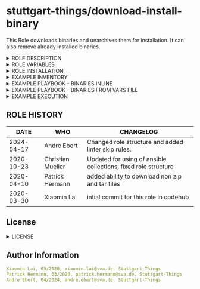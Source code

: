 stuttgart-things/download-install-binary 
=======================

This Role downloads binaries and unarchives them for installation. It can also remove already installed binaries.

<details><summary>ROLE DESCRIPTION</summary>

This role includes the following tasks:
- check whether the binary has been installed, and whether it locates in the ```bin_dir```
- Install (when ```wanted_state="present"```, default) or delete (when ```wanted_state="absent"```) the binary file. The parameter ```wanted_state``` is usually overwriten by a config-file, e.g. cherry file.
- If binary installed and version check required, the role checks binary version. When the wanted version does not match the installed version, it proceeds with the installation, otherwise the installation tasks are skipped to save time.

The process of installing binary:
- unarchive -> download and unarchive the zip-file for installation (also works for tar.gz and binary)
- copy -> copy the binary to bin-folder
- remove -> remove the downloaded directory.

</details>


<details><summary>ROLE VARIABLES</summary>

The role takes in a python dictionary with the following values: 
* bin_name: binary name
* bin_version: binary version
* source_url: the link to the installation file
* bin_to_copy: path of the binary, which will be copied to bin-folder
* to_remove: path of the downloaded and unpacked installation file, which will be removed
* bin_dir: directory of the bin-folder, usually "/usr/bin/" or "/usr/local/bin/".
* version_cmd: command to get current binary version
* target_version: binary version value to compare with current binary version
* md5_checksum: hash of current binary version

</details>

<details><summary>ROLE INSTALLATION</summary>

```bash
cat <<EOF > ./requirements.yaml
roles:
- src: https://github.com/stuttgart-things/download-install-binary.git
  scm: git

collections:
- name: community.general
  version: 8.5.0
EOF

ansible-galaxy install -r ./requirements.yaml --force
ansible-galaxy collection install -r ./requirements.yaml -f
```

</details>

<details><summary>EXAMPLE INVENTORY</summary>

```bash
cat <<EOF > inv
[appserver]
1.2.3.4 ansible_user=sthings
EOF
```

</details>

<details><summary>EXAMPLE PLAYBOOK - BINARIES INLINE</summary>

```yaml
cat <<EOF > download-install-binary.yaml
- hosts: all
  become: true
  vars:
    download_dir: "/tmp/downloads" # dir will be created if it doesent exists
    cli:
      kubectl:
        bin_name: "kubectl"
        bin_version: "1.29.3"
        check_bin_version_before_installing: true
        source_url: "https://dl.k8s.io/v1.29.3/bin/linux/amd64/kubectl" # just the binary
        bin_to_copy: "kubectl"
        to_remove: "kubectl"
        bin_dir: "/usr/local/bin"
        version_cmd: " version --client"
        target_version: v1.29.3
        md5_checksum: "07b43208389cbc779941b94a05cf89bc" # md5 checksum given
      packer:
        bin_name: "packer"
        bin_version: "1.10.2"
        check_bin_version_before_installing: true
        source_url: "https://releases.hashicorp.com/packer/1.10.2/packer_1.10.2_linux_amd64.zip" # zipped binary
        bin_to_copy: "packer"
        to_remove: "packer"
        bin_dir: "/usr/local/bin"
        version_cmd: " --version"
        target_version: v1.10.2
        # md5 not checksum given
      velero:
        bin_name: "velero"
        bin_version: "1.13.1"
        check_bin_version_before_installing: true
        source_url: "https://github.com/vmware-tanzu/velero/releases/download/v1.13.1/velero-v1.13.1-linux-amd64.tar.gz" # tar.gz binary
        bin_to_copy: "velero-v1.13.1-linux-amd64/velero"
        to_remove: "velero-v1.13.1-linux-amd64"
        bin_dir: "/usr/local/bin"
        version_cmd: " version --client-only"
        target_version: v1.13.1
        md5_checksum: "30ab57f9520ae2318ab28eefbc81728c" # md5 checksum given

  tasks:
    - name: Start download_install_binary
      ansible.builtin.include_role:
        name: download-install-binary
EOF
```

</details>

<details><summary>EXAMPLE PLAYBOOK - BINARIES FROM VARS FILE</summary>

```yaml
cat <<EOF > binaries.yaml
cli:
  velero:
    bin_name: "velero"
    bin_version: "1.13.1"
    check_bin_version_before_installing: true
    source_url: "https://github.com/vmware-tanzu/velero/releases/download/v1.13.1/velero-v1.13.1-linux-amd64.tar.gz"
    bin_to_copy: "velero-v1.13.1-linux-amd64/velero"
    to_remove: "velero-v1.13.1-linux-amd64"
    bin_dir: "/usr/local/bin"
    version_cmd: " version --client-only"
    target_version: v1.13.1
    md5_checksum: "30ab57f9520ae2318ab28eefbc81728c"

  terraform:
    bin_name: "terraform"
    bin_version: "1.8.0"
    check_bin_version_before_installing: true
    source_url: "https://releases.hashicorp.com/terraform/1.8.0/terraform_1.8.0_linux_amd64.zip"
    bin_to_copy: "terraform"
    to_remove: "terraform"
    bin_dir: "/usr/local/bin"
    version_cmd: " --version"
    target_version: v1.8.0
    md5_checksum: "2c6638e53cf5474c4d1363c17e8653ef"

  helm:
    bin_name: "helm"
    bin_version: "3.14.3"
    check_bin_version_before_installing: true
    source_url: "https://get.helm.sh/helm-v3.14.3-linux-amd64.tar.gz"
    bin_to_copy: "linux-amd64/helm"
    to_remove: "linux-amd64"
    bin_dir: "/usr/local/bin"
    version_cmd: " version"
    target_version: v3.14.3
    md5_checksum: "8dd2ecdbb70ef4e3a55083e8d5ebf352"

  kubectl:
    bin_name: "kubectl"
    bin_version: "1.29.3"
    check_bin_version_before_installing: true
    source_url: "https://dl.k8s.io/v1.29.3/bin/linux/amd64/kubectl"
    bin_to_copy: "kubectl"
    to_remove: "kubectl"
    bin_dir: "/usr/local/bin"
    version_cmd: " version --client"
    target_version: v1.29.3
    md5_checksum: "07b43208389cbc779941b94a05cf89bc"

  packer:
    bin_name: "packer"
    bin_version: "1.10.2"
    check_bin_version_before_installing: true
    source_url: "https://releases.hashicorp.com/packer/1.10.2/packer_1.10.2_linux_amd64.zip"
    bin_to_copy: "packer"
    to_remove: "packer"
    bin_dir: "/usr/local/bin"
    version_cmd: " --version"
    target_version: v1.10.2
    md5_checksum: "374f22185f1f8cb25bc53187a2154ef0"

  k9s:
    bin_name: "k9s"
    bin_version: "0.32.4"
    check_bin_version_before_installing: true
    source_url: "https://github.com/derailed/k9s/releases/download/v0.32.4/k9s_Linux_amd64.tar.gz"
    bin_to_copy: "k9s"
    to_remove: "k9s"
    bin_dir: "/usr/local/bin"
    version_cmd: " version --short"
    target_version: v0.32.4
    md5_checksum: "04ba6f524a433f8ceb9095c4c8292240"

EOF
```

```yaml
cat <<EOF > download-install-binary.yaml
- hosts: all
  become: true
  vars_files:
    - binaries.yaml

  tasks:
    - name: Start download_install_binary
      ansible.builtin.include_role:
        name: download-install-binary
EOF
```

</details>

<details><summary>EXAMPLE EXECUTION</summary>

```bash
# INSTALL BINARIES
ansible-playbook -i inv download-install-binary.yaml -vv

# UNINSTALL BINARIES
ansible-playbook -i inv download-install-binary.yaml -vv -e wanted_state=absent
```

</details>


ROLE HISTORY
----------------
| DATE  | WHO | CHANGELOG |
|---|---|---|
|2024-04-17  | Andre Ebert | Changed role structure and added linter skip rules.
|2020-10-23  | Christian Mueller | Updated for using of ansible collections, fixed role structure
|2020-04-10  | Patrick Hermann | added ability to download non zip and tar files
|2020-03-30  | Xiaomin Lai | intial commit for this role in codehub

## License
<details><summary>LICENSE</summary>

Copyright 2020 patrick hermann.

Licensed under the Apache License, Version 2.0 (the "License");
you may not use this file except in compliance with the License.
You may obtain a copy of the License at

    http://www.apache.org/licenses/LICENSE-2.0

Unless required by applicable law or agreed to in writing, software
distributed under the License is distributed on an "AS IS" BASIS,
WITHOUT WARRANTIES OR CONDITIONS OF ANY KIND, either express or implied.
See the License for the specific language governing permissions and
limitations under the License.
</details>

Author Information
------------------

```yaml
Xiaomin Lai, 03/2020, xiaomin.lai@sva.de, Stuttgart-Things
Patrick Hermann, 03/2020, patrick.hermann@sva.de, Stuttgart-Things
Andre Ebert, 04/2024, andre.ebert@sva.de, Stuttgart-Things
```

